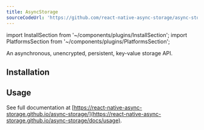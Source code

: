 ```yaml
---
title: AsyncStorage
sourceCodeUrl: 'https://github.com/react-native-async-storage/async-storage'
---
```


import InstallSection from '~/components/plugins/InstallSection';
import PlatformsSection from '~/components/plugins/PlatformsSection';

An asynchronous, unencrypted, persistent, key-value storage API.

<PlatformsSection android emulator ios web simulator />

## Installation

<InstallSection packageName="@react-native-community/async-storage" href="https://react-native-async-storage.github.io/async-storage/docs/install" />

## Usage

See full documentation at [https://react-native-async-storage.github.io/async-storage/](https://react-native-async-storage.github.io/async-storage/docs/usage).
